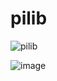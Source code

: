 # pilib

![pilib](https://tech.biko.pub/gw/assets/20210323232329.png)

![image](https://user-images.githubusercontent.com/6647656/112247196-dca55700-8c8e-11eb-9bd3-4f03966d92b4.png)
